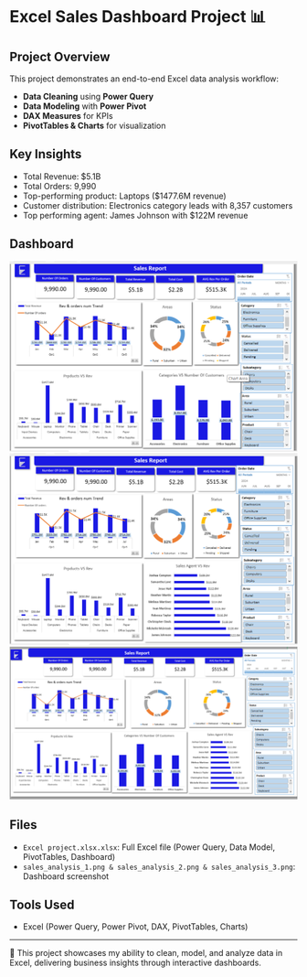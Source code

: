 # Excel Sales Dashboard Project 📊

## Project Overview
This project demonstrates an end-to-end Excel data analysis workflow:
- **Data Cleaning** using **Power Query**
- **Data Modeling** with **Power Pivot**
- **DAX Measures** for KPIs
- **PivotTables & Charts** for visualization

## Key Insights
- Total Revenue: $5.1B  
- Total Orders: 9,990  
- Top-performing product: Laptops ($1477.6M revenue)  
- Customer distribution: Electronics category leads with 8,357 customers
- Top performing agent: James Johnson with $122M revenue

## Dashboard

![Sales Dashboard](sales_analysis_1.png)
![Sales Dashboard](sales_analysis_2.png)
![Sales Dashboard](sales_analysis_3.png)


## Files
- `Excel project.xlsx.xlsx`: Full Excel file (Power Query, Data Model, PivotTables, Dashboard)
- `sales_analysis_1.png & sales_analysis_2.png & sales_analysis_3.png`: Dashboard screenshot

## Tools Used
- Excel (Power Query, Power Pivot, DAX, PivotTables, Charts)

---
📌 This project showcases my ability to clean, model, and analyze data in Excel, delivering business insights through interactive dashboards.
